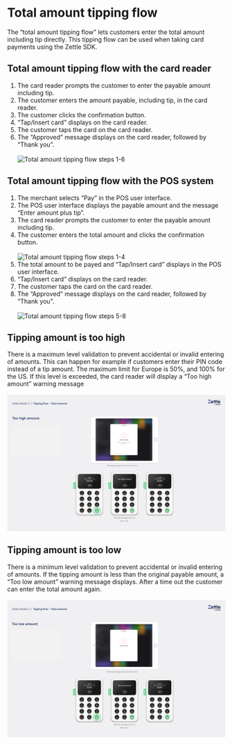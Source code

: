 # Total amount tipping flow
The “total amount tipping flow” lets customers enter the total amount including tip directly. This tipping flow can be used when taking card payments using the Zettle SDK.
## Total amount tipping flow with the card reader
1. The card reader prompts the customer to enter the payable amount including tip.
2. The customer enters the amount payable, including tip, in the card reader.
3. The customer clicks the confirmation button.
4. “Tap/Insert card” displays on the card reader.
5. The customer taps the card on the card reader.
6. The “Approved” message displays on the card reader, followed by “Thank you”.<br> 
<br>![Total amount tipping flow steps 1-6](/Documentation/images/Total_Amount_1.png)
## Total amount tipping flow with the POS system
1. The merchant selects “Pay” in the POS user interface. 
2. The POS user interface displays the payable amount and the message “Enter amount plus tip”. 
3. The card reader prompts the customer to enter the payable amount including tip.
4. The customer enters the total amount and clicks the confirmation button.<br>
<br>![Total amount tipping flow steps 1-4](/Documentation/images/Total_Amount_2.png) 
5. The total amount to be payed and “Tap/Insert card” displays in the POS user interface.
6. “Tap/Insert card” displays on the card reader.
7. The customer taps the card on the card reader.
8. The “Approved” message displays on the card reader, followed by “Thank you”.<br>
<br>![Total amount tipping flow steps 5-8](/Documentation/images/Total_Amount_3.png)<br>
## Tipping amount is too high
There is a maximum level validation to prevent accidental or invalid entering of amounts. This can happen for example if customers enter their PIN code instead of a tip amount. The maximum limit for Europe is 50%, and 100% for the US. If this level is exceeded, the card reader will display a “Too high amount” warning message<br>
<br>![Total amount tipping flow steps 5-8](/Documentation/images/Total_Amount_4.png)<br>
## Tipping amount is too low
There is a minimum level validation to prevent accidental or invalid entering of amounts. If the tipping amount is less than the original payable amount, a “Too low amount” warning message displays. After a time out the customer can enter the total amount again.<br>
<br>![Total amount tipping flow steps 5-8](/Documentation/images/Total_Amount_5.png)<br>
